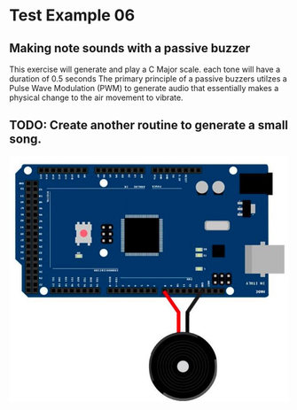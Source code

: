 # Test Example 06
## Making note sounds with a passive buzzer 

This exercise will generate and play a C Major scale. each tone will have a duration of 0.5 seconds
The primary principle of a passive buzzers utilzes a Pulse Wave Modulation (PWM) to generate audio that essentially makes a physical change to the air movement to vibrate.  

## TODO:  Create another routine to generate a small song.  

![Wiring Diagram](https://github.com/AGHG46087/ardex/blob/master/T07_Passive_Buzz_Snd/T07_Wiring.jpg "Wiring Diagram")
